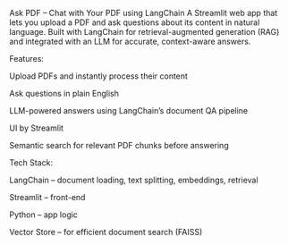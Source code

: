 Ask PDF – Chat with Your PDF using LangChain
A Streamlit web app that lets you upload a PDF and ask questions about its content in natural language.
Built with LangChain for retrieval-augmented generation (RAG) and integrated with an LLM for accurate, context-aware answers.

Features:

Upload PDFs and instantly process their content

Ask questions in plain English

LLM-powered answers using LangChain’s document QA pipeline

UI by Streamlit

Semantic search for relevant PDF chunks before answering

Tech Stack:

LangChain – document loading, text splitting, embeddings, retrieval

Streamlit – front-end

Python – app logic

Vector Store – for efficient document search (FAISS)
